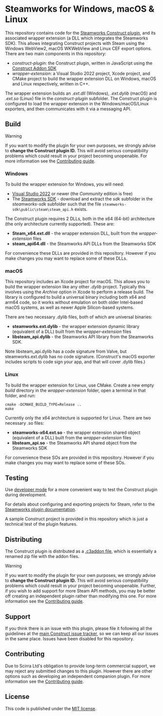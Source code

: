 # Steamworks for Windows, macOS & Linux

This repository contains code for the [Steamworks Construct plugin](https://www.construct.net/en/make-games/addons/1105/steamworks), and its associated wrapper extension (a DLL which integrates the Steamworks SDK). This allows integrating Construct projects with Steam using the Windows WebView2, macOS WKWebView and Linux CEF export options. There are two main components in this repository:

- *construct-plugin*: the Construct plugin, written in JavaScript using the [Construct Addon SDK](https://github.com/Scirra/Construct-Addon-SDK)
- *wrapper-extension*: a Visual Studio 2022 project, Xcode project, and CMake project to build the wrapper extension DLL on Windows, macOS and Linux respectively, written in C++.

The wrapper extension builds an *.ext.dll* (Windows), *.ext.dylib* (macOS) and *.ext.so* (Linux) file in the *construct-plugin* subfolder. The Construct plugin is configured to load the wrapper extension in the Windows/macOS/Linux exporters, and then communicates with it via a messaging API.

## Build

> [!WARNING]
> If you want to modify the plugin for your own purposes, we strongly advise to **change the Construct plugin ID.** This will avoid serious compatibility problems which could result in your project becoming unopenable. For more information see the [Contributing guide](https://github.com/Scirra/Construct-Plugin-Steamworks/blob/main/CONTRIBUTING.md).

### Windows
To build the wrapper extension for Windows, you will need:

- [Visual Studio 2022](https://visualstudio.microsoft.com/downloads/) or newer (the *Community* edition is free)
- The [Steamworks SDK](https://partner.steamgames.com/doc/sdk) - download and extract the *sdk* subfolder in the *steamworks-sdk* subfolder such that the file `steamworks-sdk\public\steam\steam_api.h` exists.

The Construct plugin requires 2 DLLs, both in the x64 (64-bit) architecture (the only architecture currently supported). These are:

- **Steam_x64.ext.dll** - the wrapper extension DLL, built from the *wrapper-extension* files
- **steam_api64.dll** - the Steamworks API DLLs from the Steamworks SDK

For convenience these DLLs are provided in this repository. However if you make changes you may want to replace some of these DLLs.

### macOS

This repository includes an Xcode project for macOS. This allows you to build the wrapper extension like any other *.dylib* project. Typically this involves using the *Archive* option in Xcode to perform a release build. The library is configured to build a universal binary including both x64 and arm64 code, so it works without emulation on both older Intel-based macOS systems, as well as newer Apple Silicon-based systems.

There are two necessary .dylib files, both of which are universal binaries:

- **steamworks.ext.dylib** - the wrapper extension dynamic library (equivalent of a DLL) built from the *wrapper-extension* files
- **libsteam_api.dylib** - the Steamworks API library from the Steamworks SDK.

Note libsteam_api.dylib has a code signature from Valve, but steamworks.ext.dylib has no code signature. (Construct's macOS exporter includes scripts to code sign your app, and that will cover .dylib files.)

### Linux

To build the wrapper extension for Linux, use CMake. Create a new empty *build* directory in the *wrapper-extension* folder, open a terminal in that folder, and run:

```
cmake -DCMAKE_BUILD_TYPE=Release ..
make
```

Currently only the x64 architecture is supported for Linux. There are two necessary .so files:

- **steamworks-x64.ext.so** - the wrapper extension shared object (equivalent of a DLL) built from the *wrapper-extension* files
- **libsteam_api.so** - the Steamworks API shared object from the Steamworks SDK

For convenience these SOs are provided in this repository. However if you make changes you may want to replace some of these SOs.

## Testing

Use [developer mode](https://www.construct.net/en/make-games/manuals/addon-sdk/guide/using-developer-mode) for a more convenient way to test the Construct plugin during development.

For details about configuring and exporting projects for Steam, refer to the [Steamworks plugin documentation](https://www.construct.net/en/make-games/addons/1105/steamworks/documentation).

A sample Construct project is provided in this repository which is just a technical test of the plugin features.

## Distributing

The Construct plugin is distributed as a [.c3addon file](https://www.construct.net/en/make-games/manuals/addon-sdk/guide/c3addon-file), which is essentially a renamed zip file with the addon files.

> [!WARNING]
> If you want to modify the plugin for your own purposes, we strongly advise to **change the Construct plugin ID.** This will avoid serious compatibility problems which could result in your project becoming unopenable. Further, if you wish to add support for more Steam API methods, you may be better off creating an independent plugin rather than modifying this one. For more information see the [Contributing guide](https://github.com/Scirra/Construct-Plugin-Steamworks/blob/main/CONTRIBUTING.md).

## Support

If you think there is an issue with this plugin, please file it following all the guidelines at the [main Construct issue tracker](https://github.com/Scirra/Construct-bugs), so we can keep all our issues in the same place. Issues have been disabled for this repository.

## Contributing

Due to Scirra Ltd's obligation to provide long-term commercial support, we may reject any submitted changes to this plugin. However there are other options such as developing an independent companion plugin. For more information see the [Contributing guide](https://github.com/Scirra/Construct-Plugin-Steamworks/blob/main/CONTRIBUTING.md).

## License

This code is published under the [MIT license](LICENSE).